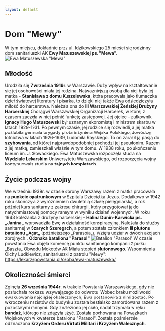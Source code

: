 ```yaml
---
layout: default
---
```

# Dom "Mewy"
W tym miejscu, dokładnie przy ul. Idzikowskiego 25 mieści się rodzinny dom sanitariuszki AK **Ewy Matuszewskiej ps. "Mewa".**
![Ewa Matuszewska "Mewa"](https://upload.wikimedia.org/wikipedia/commons/e/ee/Ewa_Matuszewska.jpg)


## Młodość
Urodziła się **7 września 1919r**. w Warszawie. Duży wpływ na kształtowanie się jej osobowości miała jej rodzina. Najważniejszą osobą dla niej była jej matka - **Stanisława z domu Kuszelewska**, która pracowała jako tłumaczka dzieł światowej literatury i pisarka, to dzięki niej także Ewa odziedziczyła miłość do harcerstwa. Należała ona do **III Warszawskiej Żeńskiej Drużyny Harcerskiej** Chorągwi Warszawskiej Organizacji Harcerek, w której z czasem zaczęła w niej pełnić funkcję zastępowej.
Jej ojciec – pułkownik **Ignacy Hugo Matuszewski** był uznanym ekonomistą i ministrem skarbu w latach 1929-1931.
Po pewnym czasie, jej rodzice się rozwiedli, a jej matka poślubiła generała brygady pilota inżyniera Wojska Polskiego, dowódcę lotnictwa w latach 1926-1939, Ludomiła Rayskiego. To on zaraził ją pasją do **szybowania**, od której najprawdopodobniej pochodzi jej pseudonim. Razem z jej matką, zamieszkali właśnie w tym domu.
W 1938 roku, po ukończeniu liceum im. J. Słowackiego. Ewa Matuszewska rozpoczęła studia na **Wydziale Lekarskim** Uniwersytetu Warszawskiego, od rozpoczęcia wojny kontynuowała studia na **tajnych kompletach**.
## Życie podczas wojny
We wrześniu 1939r. w czasie obrony Warszawy razem z matką pracowała na **punkcie opatrunkowym** w Szpitalu Dzieciątka Jezus. Dodatkowo w 1942 roku skończyła z wyróżnieniem dwuletnią szkołę pielęgniarską, a rok później kurs sanitarny z zakresu chirurgii, który przygotował ją do natychmiastowej pomocy rannym w wyniku działań wojennych.
W roku 1943 koleżanka z drużyny harcerskiej – **Halina Dunin-Karwicka ps. „Janina„** wprowadziła Ewę w działalność konspiracyjną. Należała do służby sanitarnej w **Szarych Szeregach**, a potem została członkiem **III plutonu batalionu „Agat„** (późniejszego „Parasola„). Wzięła udział w dwóch akcjach zbrojnych..
**Odznaka batalionu "Parasol"**
![Batalion "Parasol"](https://upload.wikimedia.org/wikipedia/commons/e/eb/POL_Warsaw_bat_parasol_wola_-_Crop.png)
W czasie powstania Ewa objęła komendę punktu sanitarnego kompanii 2 pułku „Baszta„ Obwodu Mokotów AK Miała stopień **plutonowego**.
Wspomnienia Olchy Ludkiewicz, sanitariuszki z patrolu "Mewy": https://lekarzepowstania.pl/osoba/ewa-matuszewska/
## Okoliczności śmierci
Zginęła **26 września 1944r**. w trakcie Powstania Warszawskiego, gdy nie posłuchała rozkazu wzywającego do odwrotu. Wobec braku możliwości ewakuowania najciężej okaleczonych, Ewa postanowiła z nimi zostać. Po wkroczeniu nazistów do budynku została bestialsko zamordowana razem z pozostałymi rannymi. Gdy znaleziono jej ciało, nadal trzymała w ręku **bandaż**, którego nie zdążyła użyć.
Została pochowana na Powązkach Wojskowych w kwaterze batalionu "Parasol". Została pośmiertnie odznaczona **Krzyżem Orderu Virtuti Militari** i **Krzyżem Walecznych**.

